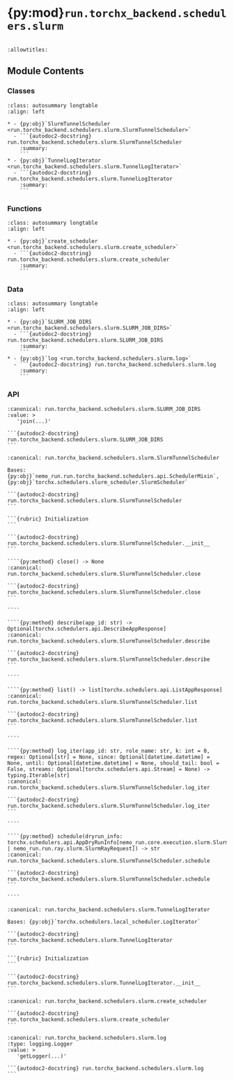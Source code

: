 # {py:mod}`run.torchx_backend.schedulers.slurm`

```{py:module} run.torchx_backend.schedulers.slurm
```

```{autodoc2-docstring} run.torchx_backend.schedulers.slurm
:allowtitles:
```

## Module Contents

### Classes

````{list-table}
:class: autosummary longtable
:align: left

* - {py:obj}`SlurmTunnelScheduler <run.torchx_backend.schedulers.slurm.SlurmTunnelScheduler>`
  - ```{autodoc2-docstring} run.torchx_backend.schedulers.slurm.SlurmTunnelScheduler
    :summary:
    ```
* - {py:obj}`TunnelLogIterator <run.torchx_backend.schedulers.slurm.TunnelLogIterator>`
  - ```{autodoc2-docstring} run.torchx_backend.schedulers.slurm.TunnelLogIterator
    :summary:
    ```
````

### Functions

````{list-table}
:class: autosummary longtable
:align: left

* - {py:obj}`create_scheduler <run.torchx_backend.schedulers.slurm.create_scheduler>`
  - ```{autodoc2-docstring} run.torchx_backend.schedulers.slurm.create_scheduler
    :summary:
    ```
````

### Data

````{list-table}
:class: autosummary longtable
:align: left

* - {py:obj}`SLURM_JOB_DIRS <run.torchx_backend.schedulers.slurm.SLURM_JOB_DIRS>`
  - ```{autodoc2-docstring} run.torchx_backend.schedulers.slurm.SLURM_JOB_DIRS
    :summary:
    ```
* - {py:obj}`log <run.torchx_backend.schedulers.slurm.log>`
  - ```{autodoc2-docstring} run.torchx_backend.schedulers.slurm.log
    :summary:
    ```
````

### API

````{py:data} SLURM_JOB_DIRS
:canonical: run.torchx_backend.schedulers.slurm.SLURM_JOB_DIRS
:value: >
   'join(...)'

```{autodoc2-docstring} run.torchx_backend.schedulers.slurm.SLURM_JOB_DIRS
```

````

`````{py:class} SlurmTunnelScheduler(session_name: str, experiment: Optional[nemo_run.run.experiment.Experiment] = None)
:canonical: run.torchx_backend.schedulers.slurm.SlurmTunnelScheduler

Bases: {py:obj}`nemo_run.run.torchx_backend.schedulers.api.SchedulerMixin`, {py:obj}`torchx.schedulers.slurm_scheduler.SlurmScheduler`

```{autodoc2-docstring} run.torchx_backend.schedulers.slurm.SlurmTunnelScheduler
```

```{rubric} Initialization
```

```{autodoc2-docstring} run.torchx_backend.schedulers.slurm.SlurmTunnelScheduler.__init__
```

````{py:method} close() -> None
:canonical: run.torchx_backend.schedulers.slurm.SlurmTunnelScheduler.close

```{autodoc2-docstring} run.torchx_backend.schedulers.slurm.SlurmTunnelScheduler.close
```

````

````{py:method} describe(app_id: str) -> Optional[torchx.schedulers.api.DescribeAppResponse]
:canonical: run.torchx_backend.schedulers.slurm.SlurmTunnelScheduler.describe

```{autodoc2-docstring} run.torchx_backend.schedulers.slurm.SlurmTunnelScheduler.describe
```

````

````{py:method} list() -> list[torchx.schedulers.api.ListAppResponse]
:canonical: run.torchx_backend.schedulers.slurm.SlurmTunnelScheduler.list

```{autodoc2-docstring} run.torchx_backend.schedulers.slurm.SlurmTunnelScheduler.list
```

````

````{py:method} log_iter(app_id: str, role_name: str, k: int = 0, regex: Optional[str] = None, since: Optional[datetime.datetime] = None, until: Optional[datetime.datetime] = None, should_tail: bool = False, streams: Optional[torchx.schedulers.api.Stream] = None) -> typing.Iterable[str]
:canonical: run.torchx_backend.schedulers.slurm.SlurmTunnelScheduler.log_iter

```{autodoc2-docstring} run.torchx_backend.schedulers.slurm.SlurmTunnelScheduler.log_iter
```

````

````{py:method} schedule(dryrun_info: torchx.schedulers.api.AppDryRunInfo[nemo_run.core.execution.slurm.SlurmBatchRequest | nemo_run.run.ray.slurm.SlurmRayRequest]) -> str
:canonical: run.torchx_backend.schedulers.slurm.SlurmTunnelScheduler.schedule

```{autodoc2-docstring} run.torchx_backend.schedulers.slurm.SlurmTunnelScheduler.schedule
```

````

`````

````{py:class} TunnelLogIterator(app_id: str, local_log_file: str, remote_dir: str, scheduler: run.torchx_backend.schedulers.slurm.SlurmTunnelScheduler, should_tail: bool = True, role_name: Optional[str] = None, is_local: bool = False, ls_term: Optional[str] = None)
:canonical: run.torchx_backend.schedulers.slurm.TunnelLogIterator

Bases: {py:obj}`torchx.schedulers.local_scheduler.LogIterator`

```{autodoc2-docstring} run.torchx_backend.schedulers.slurm.TunnelLogIterator
```

```{rubric} Initialization
```

```{autodoc2-docstring} run.torchx_backend.schedulers.slurm.TunnelLogIterator.__init__
```

````

````{py:function} create_scheduler(session_name: str, **kwargs: Any) -> run.torchx_backend.schedulers.slurm.SlurmTunnelScheduler
:canonical: run.torchx_backend.schedulers.slurm.create_scheduler

```{autodoc2-docstring} run.torchx_backend.schedulers.slurm.create_scheduler
```
````

````{py:data} log
:canonical: run.torchx_backend.schedulers.slurm.log
:type: logging.Logger
:value: >
   'getLogger(...)'

```{autodoc2-docstring} run.torchx_backend.schedulers.slurm.log
```

````
